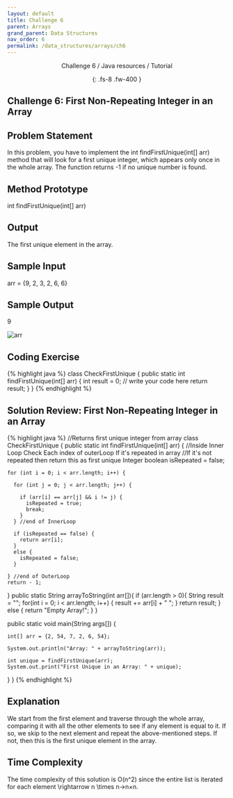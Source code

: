 ```yaml
---
layout: default
title: Challenge 6
parent: Arrays
grand_parent: Data Structures
nav_order: 6
permalink: /data_structures/arrays/ch6
---
```

<div align="center" markdown="1">
Challenge 6 / Java resources / Tutorial

{: .fs-8 .fw-400 }
</div>

## Challenge 6: First Non-Repeating Integer in an Array

## Problem Statement 
In this problem, you have to implement the int findFirstUnique(int[] arr) method that will look for a first unique integer, which appears only once in the whole array. The function returns -1 if no unique number is found.

## Method Prototype 
int findFirstUnique(int[] arr)

## Output 
The first unique element in the array.

## Sample Input 
arr = {9, 2, 3, 2, 6, 6}

## Sample Output 
9

![arr](https://raw.githubusercontent.com/TestJavaDev/java-resources/master/resources/arr/arr86.png)

## Coding Exercise

{% highlight java %}
class CheckFirstUnique
{
 public static int findFirstUnique(int[] arr) 
 {
   int result = 0;
   // write your code here
   return result;
 }
}
{% endhighlight %}

## Solution Review: First Non-Repeating Integer in an Array

{% highlight java %}
//Returns first unique integer from array
class CheckFirstUnique {
  public static int findFirstUnique(int[] arr) {
    //Inside Inner Loop Check Each index of outerLoop If it's repeated in array
    //If it's not repeated then return this as first unique Integer
    boolean isRepeated = false;

    for (int i = 0; i < arr.length; i++) {

      for (int j = 0; j < arr.length; j++) {

        if (arr[i] == arr[j] && i != j) {
          isRepeated = true;
          break;
        }
      } //end of InnerLoop

      if (isRepeated == false) {
        return arr[i];
      }
      else {
        isRepeated = false;
      }
    
    } //end of OuterLoop
    return - 1;
  }
  public static String arrayToString(int arr[]){
    if (arr.length > 0){
      String result = "";
      for(int i = 0; i < arr.length; i++) {
        result += arr[i] + " ";
      }
      return result;
    }
    else {
      return "Empty Array!";
    }
  }

  public static void  main(String args[]) {

    int[] arr = {2, 54, 7, 2, 6, 54};

    System.out.println("Array: " + arrayToString(arr));

    int unique = findFirstUnique(arr);
    System.out.print("First Unique in an Array: " + unique);

  }
}
{% endhighlight %}

## Explanation 
We start from the first element and traverse through the whole array, comparing it with all the other elements to see if any element is equal to it. If so, we skip to the next element and repeat the above-mentioned steps. If not, then this is the first unique element in the array.
## Time Complexity 
The time complexity of this solution is O(n^2) since the entire list is iterated for each element \rightarrow n \times n→n×n.